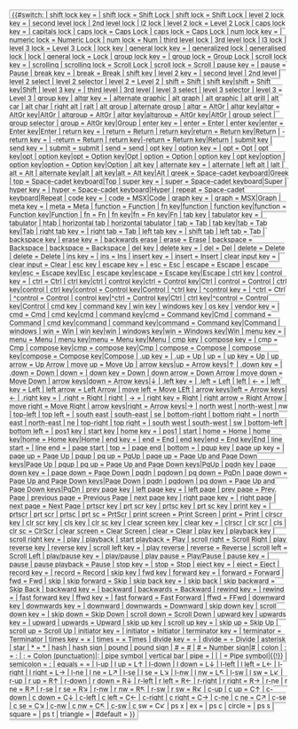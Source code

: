 <kbd class="keyboard-key nowrap" style="border: 1px solid #aaa; -moz-border-radius: 0.2em; -webkit-border-radius: 0.2em; border-radius: 0.2em; -moz-box-shadow: 0.1em 0.2em 0.2em #ddd; -webkit-box-shadow: 0.1em 0.2em 0.2em #ddd; box-shadow: 0.1em 0.2em 0.2em #ddd; background-color: #f9f9f9; background-image: -moz-linear-gradient(top, #eee, #f9f9f9, #eee); background-image: -o-linear-gradient(top, #eee, #f9f9f9, #eee); background-image: -webkit-linear-gradient(top, #eee, #f9f9f9, #eee); background-image: linear-gradient(top, #eee, #f9f9f9, #eee); padding: 0.1em 0.3em; font-family: inherit; font-size: 0.85em;">{{#switch:
\| shift lock key = \| shift lock = Shift Lock \| shift lock = Shift
Lock \| level 2 lock key = \| second level lock \| 2nd level lock \| l2
lock \| level 2 lock = Level 2 Lock \| caps lock key = \| capitals lock
\| caps lock = Caps Lock \| caps lock = Caps Lock \| num lock key = \|
numeric lock = Numeric Lock \| num lock = Num \| third level lock \| 3rd
level lock \| l3 lock \| level 3 lock = Level 3 Lock \| lock key \|
general lock key = \| generalized lock \| generalised lock \| lock \|
general lock = Lock \| group lock key = \| group lock = Group Lock \|
scroll lock key = \| scrolling \| scrolling lock = Scroll Lock \| scroll
lock = Scroll \| pause key = \| pause = Pause \| break key = \| break =
Break \| shift key \| level 2 key = \| second level \| 2nd level \|
level 2 select \| level 2 selector \| level 2 = Level 2 \| shift = Shift
\| shift key\|shift = Shift key\|Shift \| level 3 key = \| third level
\| 3rd level \| level 3 select \| level 3 selector \| level 3 = Level 3
\| group key \| altgr key = \| alternate graphic \| alt graph \| alt
graphic \| alt grill \| alt car \| alt char \| right alt \| ralt \| alt
group \| alternate group \| altgr = AltGr \| altgr key\|altgr = AltGr
key\|AltGr \| altgroup = AltGr \| altgr key\|altgroup = AltGr key\|AltGr
\| group select \| group selector \| group = AltGr key\|Group \| enter
key = \| enter = Enter \| enter key\|enter = Enter key\|Enter \| return
key = \| return = Return \| return key\|return = Return key\|Return \|
-return key = \| -return = Return \| return key\|-return = Return
key\|Return \| submit key \| send key = \| submit = submit \| send =
send \| opt key \| option key = \| opt = Opt \| opt key\|opt \| option
key\|opt = Option key\|Opt \| option = Option \| option key \| opt
key\|option \| option key\|option = Option key\|Option \| alt key \|
alternate key = \| alternate \| left alt \| lalt \| alt = Alt \|
alternate key\|alt \| alt key\|alt = Alt key\|Alt \| greek = Space-cadet
keyboard\|Greek \| top = Space-cadet keyboard\|Top \| super key = \|
super = Space-cadet keyboard\|Super \| hyper key = \| hyper =
Space-cadet keyboard\|Hyper \| repeat = Space-cadet keyboard\|Repeat \|
code key = \| code = MSX\|Code \| graph key = \| graph = MSX\|Graph \|
meta key = \| meta = Meta \| function = Function \| fn key\|function \|
function key\|function = Function key\|Function \| fn = Fn \| fn key\|fn
= Fn key\|Fn \| tab key \| tabulator key = \| tabulator \| htab \|
horizontal tab \| horizontal tabulator \| tab = Tab \| tab key\|tab =
Tab key\|Tab \| right tab key = \| right tab = Tab \| left tab key = \|
shift tab \| left tab = Tab \| backspace key \| erase key = \| backwards
erase \| erase = Erase \| backspace = Backspace \| backspace = Backspace
\| del key \| delete key = \| del = Del \| delete = Delete \| delete =
Delete \| ins key = \| ins = Ins \| insert key = \| insert = Insert \|
clear input key = \| clear input = Clear \| esc key \| escape key = \|
esc = Esc \| escape = Escape \| escape key\|esc = Escape key\|Esc \|
escape key\|escape = Escape key\|Escape \| ctrl key \| control key = \|
ctrl = Ctrl \| ctrl key\|ctrl \| control key\|ctrl = Control key\|Ctrl
\| control = Control \| ctrl key\|control \| ctrl key\|control = Control
key\|Control \| ^ctrl key \| ^control key = \| ^ctrl = Ctrl \| ^control
= Control \| control key\|^ctrl = Control key\|Ctrl \| ctrl
key\|^control = Control key\|Control \| cmd key \| command key \| win
key \| windows key \| os key \| vendor key = \| cmd = Cmd \| cmd
key\|cmd \| command key\|cmd = Command key\|Cmd \| command = Command \|
cmd key\|command \| command key\|command = Command key\|Command \|
windows \| win = Win \| win key\|win \| windows key\|win = Windows
key\|Win \| menu key = \| menu = Menu \| menu key\|menu = Menu key\|Menu
\| cmp key \| compose key = \| cmp = Cmp \| compose key\|cmp = compose
key\|Cmp \| compose = Compose \| compose key\|compose = Compose
key\|Compose \| .up key = \| .up = Up \| up = \| up key = Up \| up arrow
= Up Arrow \| move up = Move Up \| arrow keys\|up = Arrow keys\|↑ \|
.down key = \| .down = Down \| down = \| down key = Down \| down arrow =
Down Arrow \| move down = Move Down \| arrow keys\|down = Arrow keys\|↓
\| .left key = \| .left = Left \| left \| \<- = \| left key = Left \|
left arrow = Left Arrow \| move left = Move LEft \| arrow keys\|left =
Arrow keys\|← \| .right key = \| .right = Right \| right \| -\> = \|
right key = Right \| right arrow = Right Arrow \| move right = Move
Right \| arrow keys\|right = Arrow keys\|→ \| north west \| north-west
\| nw \| top-left \| top left = \| south east \| south-east \| se \|
bottom-right \| bottom right = \| north east \| north-east \| ne \|
top-right \| top right = \| south west \| south-west \| sw \|
bottom-left \| bottom left = \| pos1 key \| start key \| home key = \|
pos1 \| start \| home = Home \| home key\|home = Home key\|Home \| end
key = \| end = End \| end key\|end = End key\|End \| line start = \|
line end = \| page start \| top = \| page end \| bottom = \| pgup key \|
page up key = \| page up = Page Up \| pgup \| pg up = PgUp \| page up =
Page Up and Page Down keys\|Page Up \| pgup \| pg up = Page Up and Page
Down keys\|PgUp \| pgdn key \| page down key = \| page down = Page Down
\| pgdn \| pgdown \| pg down = PgDn \| page down = Page Up and Page Down
keys\|Page Down \| pgdn \| pgdown \| pg down = Page Up and Page Down
keys\|PgDn \| prev page key \| left page key = \| left page \| prev page
= Prev. Page \| previous page = Previous Page \| next page key \| right
page key = \| right page \| next page = Next Page \| prtscr key \| prt
scr key \| prtsc key \| prt sc key \| print key = \| prtscr \| prt scr
\| prtsc \| prt sc = PrtScr \| print screen = Print Screen \| print =
Print \| clrscr key \| clr scr key \| cls key \| clr sc key \| clear
screen key \| clear key = \| clrscr \| clr scr \| cls \| clr sc = ClrScr
\| clear screen = Clear Screen \| clear = Clear \| play key \| playback
key \| scroll right key = \| play \| playback \| start playback = Play
\| scroll right = Scroll Right \| play reverse key \| reverse key \|
scroll left key = \| play reverse \| reverse = Reverse \| scroll left =
Scroll Left \| play/pause key = \| play/pause \| play pause = Play/Pause
\| pause key = \| pause \| pause playback = Pause \| stop key = \| stop
= Stop \| eject key = \| eject = Eject \| record key = \| record =
Record \| skip key \| fwd key \| forward key = \| forward = Forward \|
fwd = Fwd \| skip \| skip forward = Skip \| skip back key = \| skip back
\| skip backward = Skip Back \| backward key = \| backward \| backwards
= Backward \| rewind key = \| rewind = \| fast forward key \| ffwd key =
\| fast forward = Fast Forward \| ffwd = FFwd \| downward key \|
downwards key = \| downward \| downwards = Downward \| skip down key \|
scroll down key = \| skip down = Skip Down \| scroll down = Scroll Down
\| upward key \| upwards key = \| upward \| upwards = Upward \| skip up
key \| scroll up key = \| skip up = Skip Up \| scroll up = Scroll Up \|
initiator key = \| initiator = Initiator \| terminator key = \|
terminator = Terminator \| times key = × \| times = × Times \| divide
key = ÷ \| divide = ÷ Divide \| asterisk \| star \| \* = \* \| hash \|
hash sign \| pound \| pound sign \| \# = \# \| \# = Number sign\|# \|
colon \| : = : \| : = Colon (punctuation)\|: \| pipe symbol \| vertical
bar \| pipe = \| \| \| = Pipe symbol\|{{!}} \| semicolon = ; \| equals =
= \| l-up \| l up = L↑ \| l-down \| l down = L↓ \| l-left \| l left = L←
\| l-right \| l right = L→ \| l-ne \| l ne = L↗ \| l-se \| l se = L↘ \|
l-nw \| l nw = L↖ \| l-sw \| l sw = L↙ \| r-up \| r up = R↑ \| r-down \|
r down = R↓ \| r-left \| r left = R← \| r-right \| r right = R→ \| r-ne
\| r ne = R↗ \| r-se \| r se = R↘ \| r-nw \| r nw = R↖ \| r-sw \| r sw =
R↙ \| c-up \| c up = C↑ \| c-down \| c down = C↓ \| c-left \| c left =
C← \| c-right \| c right = C→ \| c-ne \| c ne = C↗ \| c-se \| c se = C↘
\| c-nw \| c nw = C↖ \| c-sw \| c sw = C↙ \| ps x \| ex = \| ps c \|
circle = \| ps s \| square = \| ps t \| triangle = \| \#default =
}}</kbd>